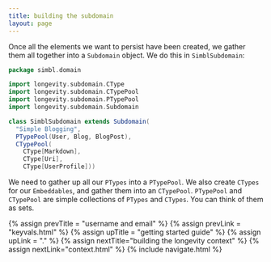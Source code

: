 ```yaml
---
title: building the subdomain
layout: page
---
```


Once all the elements we want to persist have been created, we gather
them all together into a `Subdomain` object. We do this in
`SimblSubdomain`:

```scala
package simbl.domain

import longevity.subdomain.CType
import longevity.subdomain.CTypePool
import longevity.subdomain.PTypePool
import longevity.subdomain.Subdomain

class SimblSubdomain extends Subdomain(
  "Simple Blogging",
  PTypePool(User, Blog, BlogPost),
  CTypePool(
    CType[Markdown],
    CType[Uri],
    CType[UserProfile]))   
```

We need to gather up all our `PTypes` into a `PTypePool`. We also
create `CTypes` for our `Embeddables`, and gather them into an
`CTypePool`.  `PTypePool` and `CTypePool` are simple collections of
`PTypes` and `CTypes`. You can think of them as sets.

{% assign prevTitle = "username and email" %}
{% assign prevLink = "keyvals.html" %}
{% assign upTitle = "getting started guide" %}
{% assign upLink = "." %}
{% assign nextTitle="building the longevity context" %}
{% assign nextLink="context.html" %}
{% include navigate.html %}
